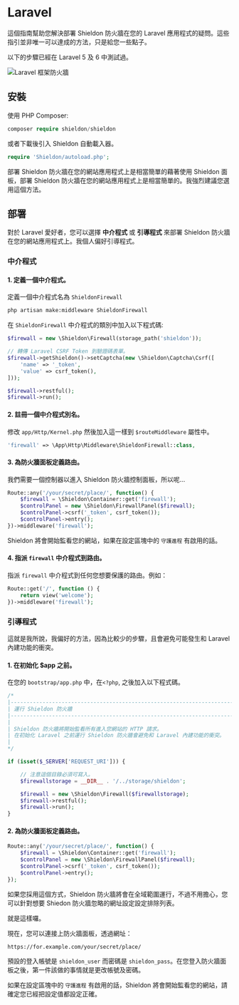 # Laravel

這個指南幫助您解決部署 Shieldon 防火牆在您的 Laravel 應用程式的疑問。這些指引並非唯一可以達成的方法，只是給您一些點子。

以下的步驟已經在 Laravel 5 及 6 中測試過。

![Laravel 框架防火牆](https://shieldon.io/images/home/laravel-framework-firewall.png)

## 安裝

使用 PHP Composer:

```php
composer require shieldon/shieldon
```

或者下載後引入 Shieldon 自動載入器。

```php
require 'Shieldon/autoload.php';
```

部署 Shieldon 防火牆在您的網站應用程式上是相當簡單的藉著使用 Shieldon 面板，部署 Shieldon 防火牆在您的網站應用程式上是相當簡單的。我強烈建議您選用這個方法。

## 部署

對於 Laravel 愛好者，您可以選擇 **中介程式** 或 **引導程式** 來部署 Shieldon 防火牆在您的網站應用程式上。我個人偏好引導程式。

### 中介程式

#### 1. 定義一個中介程式。

定義一個中介程式名為 `ShieldonFirewall`

```bash
php artisan make:middleware ShieldonFirewall
```
在 `ShieldonFirewall` 中介程式的類別中加入以下程式碼:

```php
$firewall = new \Shieldon\Firewall(storage_path('shieldon'));

// 轉傳 Laravel CSRF Token 到驗證碼表單。
$firewall->getShieldon()->setCaptcha(new \Shieldon\Captcha\Csrf([
    'name' => '_token',
    'value' => csrf_token(),
]));

$firewall->restful();
$firewall->run();
```

#### 2. 註冊一個中介程式別名。

修改 `app/Http/Kernel.php` 然後加入這一樣到 `$routeMiddleware` 屬性中。
```php
'firewall' => \App\Http\Middleware\ShieldonFirewall::class,
```

#### 3. 為防火牆面板定義路由。

我們需要一個控制器以進入 Shieldon 防火牆控制面板，所以呢...

```php
Route::any('/your/secret/place/', function() {
    $firewall = \Shieldon\Container::get('firewall');
    $controlPanel = new \Shieldon\FirewallPanel($firewall);
    $controlPanel->csrf('_token', csrf_token());
    $controlPanel->entry();
})->middleware('firewall');
```

Shieldon 將會開始監看您的網站，如果在設定區塊中的 `守護進程` 有啟用的話。

#### 4. 指派 `firewall` 中介程式到路由。

指派 `firewall` 中介程式到任何您想要保護的路由。例如：

```php
Route::get('/', function () {
    return view('welcome');
})->middleware('firewall');
```

### 引導程式

這就是我所說，我偏好的方法，因為比較少的步驟，且會避免可能發生和 Laravel 內建功能的衝突。

#### 1. 在初始化 $app 之前。

在您的 `bootstrap/app.php` 中，在`<?php`, 之後加入以下程式碼。

```php
/*
|--------------------------------------------------------------------------
| 運行 Shieldon 防火牆
|--------------------------------------------------------------------------
|
| Shieldon 防火牆將開始監看所有進入您網站的 HTTP 請求。
| 在初始化 Laravel 之前運行 Shieldon 防火牆會避免和 Laravel 內建功能的衝突。
| 
*/

if (isset($_SERVER['REQUEST_URI'])) {

    // 注意這個目錄必須可寫入。
    $firewallstorage = __DIR__ . '/../storage/shieldon';

    $firewall = new \Shieldon\Firewall($firewallstorage);
    $firewall->restful();
    $firewall->run();
}
```

#### 2. 為防火牆面板定義路由。

```php
Route::any('/your/secret/place/', function() {
    $firewall = \Shieldon\Container::get('firewall');
    $controlPanel = new \Shieldon\FirewallPanel($firewall);
    $controlPanel->csrf('_token', csrf_token());
    $controlPanel->entry();
});
```

如果您採用這個方式，Shieldon 防火牆將會在全域範圍運行，不過不用擔心，您可以針對想要 Shiedon 防火牆忽略的網址設定設定排除列表。

就是這樣囉。

現在，您可以連接上防火牆面板，透過網址：

```
https://for.example.com/your/secret/place/
```

預設的登入帳號是 `shieldon_user` 而密碼是 `shieldon_pass`。在您登入防火牆面板之後，第一件該做的事情就是更改帳號及密碼。

如果在設定區塊中的 `守護進程` 有啟用的話，Shieldon 將會開始監看您的網站，請確定您已經把設定值都設定正確。
